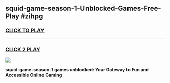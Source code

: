 
## squid-game-season-1-Unblocked-Games-Free-Play #zihpg
<h3>
<a href="https://us.freeplayer.one?title=squid-game-season-1&ref=9M">CLICK TO PLAY</a></h3>
<hr>

<h3>
<a href="https://us.freeplayer.one?title=squid-game-season-1&ref=9M">CLICK 2 PLAY</a>
  
</h3>

<a href="https://us.freeplayer.one?title=squid-game-season-1&ref=9M"><img src="https://clearcache.store/games.png"></a>


**squid-game-season-1 games unblocked: Your Gateway to Fun and Accessible Online Gaming**
